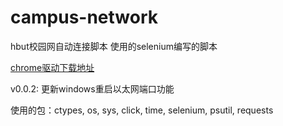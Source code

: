 # campus-network
hbut校园网自动连接脚本
使用的selenium编写的脚本

[chrome驱动下载地址](https://chromedriver.chromium.org/downloads)

v0.0.2: 更新windows重启以太网端口功能

使用的包：ctypes, os, sys, click, time, selenium, psutil, requests